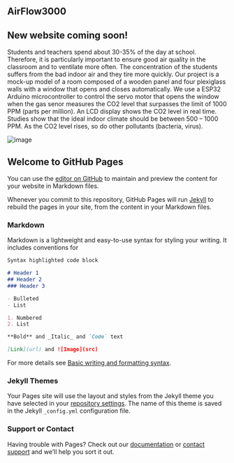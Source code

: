 ## AirFlow3000

## New website coming soon!

Students and teachers spend about 30-35% of the day at school. Therefore, it is particularly important to ensure good air quality in the classroom and to ventilate more often. The concentration of the students suffers from the bad indoor air and they tire more quickly.
Our project is a mock-up model of a room composed of a wooden panel and four plexiglass walls with a window that opens and closes automatically. We use a ESP32 Arduino microcontroller to control the servo motor that opens the window when the gas senor measures the CO2 level that surpasses the limit of 1000 PPM (parts per million). An LCD display shows the CO2 level in real time. Studies show that the ideal indoor climate should be between 500 – 1000 PPM. As the CO2 level rises, so do other pollutants (bacteria, virus). 



![image](https://schoolsweek.co.uk/wp-content/uploads/2019/05/Open-window-Co2-feat.jpg)

## Welcome to GitHub Pages

You can use the [editor on GitHub](https://github.com/MrRobot4444/MrRobot4444.github.io/edit/main/README.md) to maintain and preview the content for your website in Markdown files.

Whenever you commit to this repository, GitHub Pages will run [Jekyll](https://jekyllrb.com/) to rebuild the pages in your site, from the content in your Markdown files.

### Markdown

Markdown is a lightweight and easy-to-use syntax for styling your writing. It includes conventions for

```markdown
Syntax highlighted code block

# Header 1
## Header 2
### Header 3

- Bulleted
- List

1. Numbered
2. List

**Bold** and _Italic_ and `Code` text

[Link](url) and ![Image](src)
```

For more details see [Basic writing and formatting syntax](https://docs.github.com/en/github/writing-on-github/getting-started-with-writing-and-formatting-on-github/basic-writing-and-formatting-syntax).

### Jekyll Themes

Your Pages site will use the layout and styles from the Jekyll theme you have selected in your [repository settings](https://github.com/MrRobot4444/MrRobot4444.github.io/settings/pages). The name of this theme is saved in the Jekyll `_config.yml` configuration file.

### Support or Contact

Having trouble with Pages? Check out our [documentation](https://docs.github.com/categories/github-pages-basics/) or [contact support](https://support.github.com/contact) and we’ll help you sort it out.
